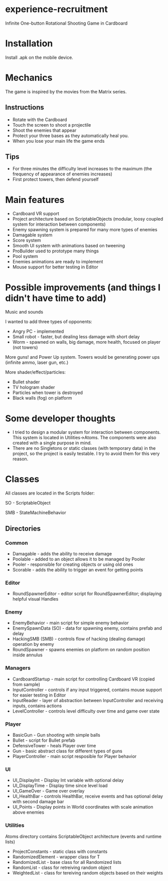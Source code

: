 # experience-recruitment
Infinite One-button Rotational Shooting Game in Cardboard

# Installation
Install .apk on the mobile device.

# Mechanics
The game is inspired by the movies from the Matrix series.

## Instructions
- Rotate with the Cardboard
- Touch the screen to shoot a projectile
- Shoot the enemies that appear
- Protect your three bases as they automatically heal you.
- When you lose your main life the game ends

## Tips
- For three minutes the difficulty level increases to the maximum (the frequency of appearance of enemies increases)
- First protect towers, then defend yourself

# Main features
- Cardboard VR support
- Project architecture based on ScriptableObjects (modular, loosy coupled system for interaction between components)
- Enemy spawning system is prepared for many more types of enemies
- Damagable system
- Score system
- Smooth UI system with animations based on tweening
- ProBuilder used to prototype many things
- Pool system
- Enemies animations are ready to implement
- Mouse support for better testing in Editor

# Possible improvements (and things I didn't have time to add)
Music and sounds

I wanted to add three types of opponents:
- Angry PC - implemented
- Small robot - faster, but dealing less damage with short delay
- Worm - spawned on walls, big damage, more health, focused on player (not towers)

More guns! and Power Up system. Towers would be generating power ups (infinite ammo, laser gun, etc.)

More shader/effect/particles:
- Bullet shader
- TV hologram shader
- Particles when tower is destroyed
- Black walls (fog) on platform

# Some developer thoughts
- I tried to design a modular system for interaction between components. This system is located in Utilities->Atoms. The components were also created with a single purpose in mind.
- There are no Singletons or static classes (with temporary data) in the project, so the project is easily testable. I try to avoid them for this very reason.

# Classes
All classes are located in the Scripts folder:

SO - ScriptableObject

SMB - StateMachineBehavior

## Directories
### Common
- Damagable - adds the ability to receive damage
- Poolable - added to an object allows it to be managed by Pooler
- Pooler - responsible for creating objects or using old ones
- Scorable - adds the ability to trigger an event for getting points

### Editor
- RoundSpawnerEditor - editor script for RoundSpawnerEditor; displaying helpful visual Handles

### Enemy
- EnemyBehavior - main script for simple enemy behavior
- EnemySpawnData (SO) - data for spawning enemy, contains prefab and delay
- HackingSMB (SMB) - controls flow of hacking (dealing damage) operation by enemy
- RoundSpawner - spawns enemies on platform on random position inside annulus

### Managers
- CardboardStartup - main script for controlling Cardboard VR (copied from sample)
- InputController - controls if any input triggered, contains mouse support for easier testing in Editor
- InputReader - layer of abstraction between InputController and receiving inputs, contains actions
- LevelController - controls level difficulty over time and game over state

### Player
- BasicGun - Gun shooting with simple balls
- Bullet - script for Bullet prefab
- DefensiveTower - heals Player over time
- Gun - basic abstract class for different types of guns
- PlayerController - main script resposible for Player behavior

### UI
- UI_DisplayInt - Display Int variable with optional delay
- UI_DisplayTime - Display time since level load
- UI_GameOver - Game over overlay
- UI_HealthBar - controls HealthBar, receive events and has optional delay with second damage bar
- UI_Points - Display points in World coordinates with scale animation above enemies

### Utilities
Atoms directory contains ScriptableObject architecture (events and runtime lists)

- ProjectConstants - static class with constants
- RandomizedElement - wrapper class for T
- RandomizedList - base class for all Randomized lists
- RandomList - class for retreiving random object
- WeightedList - class for tereiving random objects based on their weights
